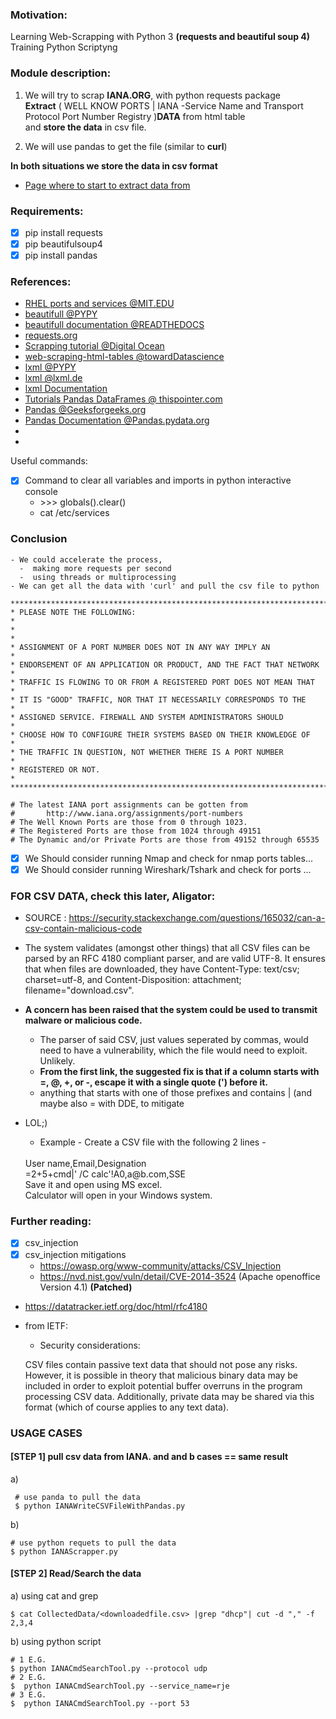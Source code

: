 ### Motivation:
 Learning Web-Scrapping with Python 3 __(requests and beautiful soup 4)__
 Training Python Scriptyng

### Module description:

1. We will try to scrap __IANA.ORG__, with python requests package<br>
   __Extract__ ( WELL KNOW PORTS | IANA -Service Name and Transport Protocol Port Number Registry )__DATA__ from html table<br>
   and __store the data__ in csv file.

2. We will use pandas to get the file (similar to __curl__)
     
__In both situations we store the data in csv format__  

- [Page where to start to extract data from](https://www.iana.org/assignments/service-names-port-numbers/service-names-port-numbers.xhtml?&page=1)

### Requirements:
  -[x] pip install requests
  -[x] pip beautifulsoup4 
  -[x] pip install pandas

### References:
 - [RHEL ports and services @MIT.EDU](https://web.mit.edu/rhel-doc/4/RH-DOCS/rhel-sg-en-4/ch-ports.html)
 - [beautifull @PYPY](https://pypi.org/project/beautifulsoup4/)
 - [beautifull documentation @READTHEDOCS](https://readthedocs.org/projects/beautiful-soup-4/downloads/pdf/latest/)
 - [requests.org](https://docs.python-requests.org/en/master/)
 - [Scrapping tutorial @Digital Ocean](hhttps://www.digitalocean.com/community/tutorials/how-to-work-with-web-data-using-requests-and-beautiful-soup-with-python-3)
 - [web-scraping-html-tables @towardDatascience](https://towardsdatascience.com/web-scraping-html-tables-with-python-c9baba21059)
 - [lxml @PYPY](https://pypi.org/project/lxml/#history)
 - [lxml @lxml.de](https://lxml.de/)
 - [lxml Documentation](https://lxml.de/apidoc/index.html)
 - [Tutorials Pandas DataFrames @ thispointer.com](https://thispointer.com/how-to-get-check-data-types-of-dataframe-columns-in-python-pandas/)
 - [Pandas @Geeksforgeeks.org](https://www.geeksforgeeks.org/python-pandas-series-str-find/)
 - [Pandas Documentation @Pandas.pydata.org](https://pandas.pydata.org/docs/reference/api/pandas.DataFrame.query.html)
 - []()
 - []()

 
 Useful commands:
   -[x] Command to clear all variables and imports in python interactive console
        - \>>> globals().clear()
        - cat /etc/services 
    

### Conclusion
    - We could accelerate the process, 
      -  making more requests per second
      -  using threads or multiprocessing
    - We can get all the data with 'curl' and pull the csv file to python
         
    ************************************************************************
    * PLEASE NOTE THE FOLLOWING:                                           *
    *                                                                      *
    * ASSIGNMENT OF A PORT NUMBER DOES NOT IN ANY WAY IMPLY AN             *
    * ENDORSEMENT OF AN APPLICATION OR PRODUCT, AND THE FACT THAT NETWORK  *
    * TRAFFIC IS FLOWING TO OR FROM A REGISTERED PORT DOES NOT MEAN THAT   *
    * IT IS "GOOD" TRAFFIC, NOR THAT IT NECESSARILY CORRESPONDS TO THE     *
    * ASSIGNED SERVICE. FIREWALL AND SYSTEM ADMINISTRATORS SHOULD          *
    * CHOOSE HOW TO CONFIGURE THEIR SYSTEMS BASED ON THEIR KNOWLEDGE OF    *
    * THE TRAFFIC IN QUESTION, NOT WHETHER THERE IS A PORT NUMBER          *
    * REGISTERED OR NOT.                                                   *
    ************************************************************************
    
    # The latest IANA port assignments can be gotten from
    #       http://www.iana.org/assignments/port-numbers
    # The Well Known Ports are those from 0 through 1023.
    # The Registered Ports are those from 1024 through 49151
    # The Dynamic and/or Private Ports are those from 49152 through 65535


 - [x] We Should consider running Nmap and check for nmap ports tables...
 - [x] We Should consider running Wireshark/Tshark and check for ports ... 

### FOR CSV DATA, check this later, Aligator:
- SOURCE : https://security.stackexchange.com/questions/165032/can-a-csv-contain-malicious-code 
- The system validates (amongst other things) that all CSV files can be parsed by an RFC 4180 compliant parser, and are valid UTF-8. It ensures that when files are downloaded, they have Content-Type: text/csv; charset=utf-8, and Content-Disposition: attachment; filename="download.csv".
 - __A concern has been raised that the system could be used to transmit malware or malicious code.__
    - The parser of said CSV, just values seperated by commas, would need to have a vulnerability, which the file would need to exploit. Unlikely.
    - __From the first link, the suggested fix is that if a column starts with =, @, +, or -, escape it with a single quote (') before it.__
    - anything that starts with one of those prefixes and contains | (and maybe also = with DDE, to mitigate
    
 - LOL;)
   - Example - Create a CSV file with the following 2 lines -
    <br>
    User name,Email,Designation<br>
    =2+5+cmd|' /C calc'!A0,a@b.com,SSE<br>
   Save it and open using MS excel. <br>Calculator will open in your Windows system.
   
### Further reading:
 - [x] csv_injection
 - [x] csv_injection mitigations
     - https://owasp.org/www-community/attacks/CSV_Injection
     - https://nvd.nist.gov/vuln/detail/CVE-2014-3524 (Apache openoffice Version 4.1) __(Patched)__
 
 -  https://datatracker.ietf.org/doc/html/rfc4180
   - from IETF:
     - Security considerations:

      CSV files contain passive text data that should not pose any
      risks.  However, it is possible in theory that malicious binary
      data may be included in order to exploit potential buffer overruns
      in the program processing CSV data.  Additionally, private data
      may be shared via this format (which of course applies to any text
      data).

### USAGE CASES
     
 #### [STEP 1] pull csv data from IANA. and and b cases == same result
 a)

     # use panda to pull the data
     $ python IANAWriteCSVFileWithPandas.py

 b) 

    # use python requets to pull the data 
    $ python IANAScrapper.py  

 #### [STEP 2] Read/Search the data
 a) using cat and grep  

    $ cat CollectedData/<downloadedfile.csv> |grep "dhcp"| cut -d "," -f 2,3,4
    
 b) using python script

    # 1 E.G.
    $ python IANACmdSearchTool.py --protocol udp
    # 2 E.G.
    $  python IANACmdSearchTool.py --service_name=rje
    # 3 E.G.
    $  python IANACmdSearchTool.py --port 53
    

